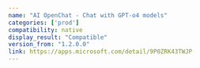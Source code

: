 ```yaml
---
name: "AI OpenChat - Chat with GPT-o4 models"
categories: ['prod']
compatibility: native
display_result: "Compatible"
version_from: "1.2.0.0"
link: https://apps.microsoft.com/detail/9P0ZRK43TWJP
---
```

